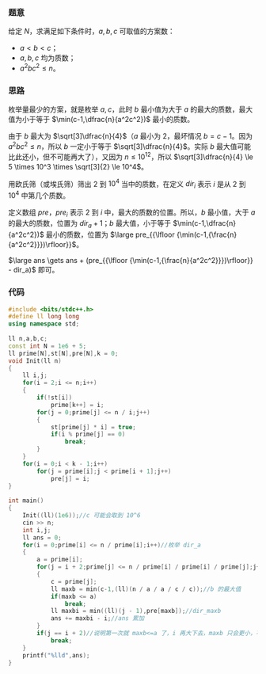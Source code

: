 ### 题意
给定 $N$，求满足如下条件时，$a,b,c$ 可取值的方案数：

- $a < b < c$；
- $a,b,c$ 均为质数；
- $a^2bc^2 \leq n$。

### 思路
枚举量最少的方案，就是枚举 $a,c$，此时 $b$ 最小值为大于 $a$ 的最大的质数，最大值为小于等于 $\min(c-1,\dfrac{n}{a^2c^2})$ 最小的质数。

由于 $b$ 最大为 $\sqrt[3]\dfrac{n}{4}$（$a$ 最小为 $2$，最坏情况 $b=c-1$。因为 $a^2bc^2 \le n$，所以 $b$ 一定小于等于 $\sqrt[3]\dfrac{n}{4}$。实际 $b$ 最大值可能比此还小，但不可能再大了），又因为 $n \le 10^{12}$，所以 $\sqrt[3]\dfrac{n}{4} \le 5 \times 10^3 \times \sqrt[3]{2} \le 10^4$。

用欧氏筛（或埃氏筛）筛出 $2$ 到 $10^4$ 当中的质数，在定义 $dir_i$ 表示 $i$ 是从 $2$ 到 $10^4$ 中第几个质数。

定义数组 $pre$，$pre_i$ 表示 $2$ 到 $i$ 中，最大的质数的位置。所以，$b$ 最小值，大于 $a$ 的最大的质数，位置为 $dir_a+1$；$b$ 最大值，小于等于 $\min(c-1,\dfrac{n}{a^2c^2})$ 最小的质数，位置为 $\large pre_{{\lfloor {\min(c-1,{\frac{n}{a^2c^2}}})\rfloor}}$。

$\large ans \gets ans + (pre_{{\lfloor {\min(c-1,{\frac{n}{a^2c^2}}})\rfloor}} - dir_a)$ 即可。
### 代码
```cpp
#include <bits/stdc++.h>
#define ll long long
using namespace std;
 
ll n,a,b,c;
const int N = 1e6 + 5;
ll prime[N],st[N],pre[N],k = 0;
void Init(ll n)
{
    ll i,j;
    for(i = 2;i <= n;i++)
    {
        if(!st[i])
            prime[k++] = i;
        for(j = 0;prime[j] <= n / i;j++)
        {
            st[prime[j] * i] = true;
            if(i % prime[j] == 0)
                break;
        }
    }
    for(i = 0;i < k - 1;i++)
        for(j = prime[i];j < prime[i + 1];j++)
            pre[j] = i;
}
 
int main()
{
    Init((ll)(1e6));//c 可能会取到 10^6
    cin >> n;
    int i,j;
    ll ans = 0;
    for(i = 0;prime[i] <= n / prime[i];i++)//枚举 dir_a
    {
        a = prime[i];
        for(j = i + 2;prime[j] <= n / prime[i] / prime[i] / prime[j];j++)//枚举 dir_c
        {
            c = prime[j];
          	ll maxb = min(c-1,(ll)(n / a / a / c / c));//b 的最大值
            if(maxb <= a)
                break;
            ll maxbi = min((ll)(j - 1),pre[maxb]);//dir_maxb
            ans += maxbi - i;//ans 累加
        }
        if(j == i + 2)//说明第一次就 maxb<=a 了，i 再大下去，maxb 只会更小，不会更大，没有其他方案了
            break;
    }
    printf("%lld",ans);
}
```